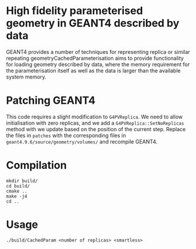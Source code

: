 # High fidelity parameterised geometry in GEANT4 described by data
GEANT4 provides a number of techniques for representing replica or similar repeating geometryCachedParameterisation aims to provide functionality for loading geometry described by data, where the memory requirement for the parameterisation itself as well as the data is larger than the available system memory.

# Patching GEANT4
This code requires a slight modification to `G4PVReplica`. We need to allow initialisation with zero replicas, and we add a `G4PVReplica::SetNoReplicas` method with we update based on the position of the current step. Replace the files in `patches` with the corresponding files in `geant4.9.6/source/geometry/volumes/` and recompile GEANT4.

# Compilation
    mkdir build/
    cd build/
    cmake ..
    make -j4
    cd ..

# Usage
    ./build/CachedParam <number of replicas> <smartless>
